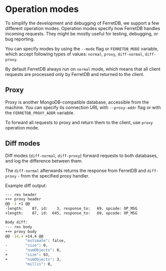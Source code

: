 ---
---

# Operation modes

To simplify the development and debugging of FerretDB, we support a few different operation modes.
Operation modes specify how FerretDB handles incoming requests.
They might be mostly useful for testing, debugging, or bug reporting.

You can specify modes by using the `--mode` flag or `FERRETDB_MODE` variable,
which accept following types of values: `normal`, `proxy`, `diff-normal`, `diff-proxy`.

By default FerretDB always run on `normal` mode, which means that all client requests
are processed only by FerretDB and returned to the client.

## Proxy

Proxy is another MongoDB-compatible database, accessible from the machine.
You can specify its connection URL with `--proxy-addr` flag or with the `FERRETDB_PROXY_ADDR` variable.

To forward all requests to proxy and return them to the client, use `proxy` operation mode.

## Diff modes

Diff modes (`diff-normal`, `diff-proxy`) forward requests to both databases, and log the difference between them.

The `diff-normal` afterwards returns the response from FerretDB and `diff-proxy` - from the specified proxy handler.

Example diff output:

```sh
--- res header
+++ proxy header
@@ -1 +1 @@
-length:    87, id:    3, response_to:   69, opcode: OP_MSG
+length:    87, id:  645, response_to:   69, opcode: OP_MSG

Body diff:
--- res body
+++ proxy body
@@ -14,4 +14,4 @@
         "estimate": false,
-        "size": 0,
-        "numObjects": 0,
+        "size": 93,
+        "numObjects": 3,
         "millis": 0,
```
